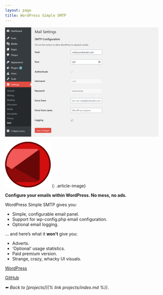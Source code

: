 ```yaml
---
layout: page
title: WordPress Simple SMTP
---
```

![](/assets/img/wpsmtp-scrot.webp)

![](/assets/img/wp-ssmtp-150x150.webp)
{: .article-image}

**Configure your emails within WordPress. No mess, no ads.**

WordPress Simple SMTP gives you:

*   Simple, configurable email panel.
*   Support for wp-config.php email configuration.
*   Optional email logging.

… and here’s what it **won’t** give you:

*   Adverts.
*   ‘Optional’ usage statistics.
*   Paid premium version.
*   Strange, crazy, whacky UI visuals.

<div class="aligncentre">
	<p class="button"><a href="https://wordpress.org/plugins/simple-smtp">WordPress</a></p>
	<p class="button"><a href="https://github.com/soup-bowl/wp-simple-smtp">GitHub</a></p>
</div>

:arrow_left: _Back to [projects]({% link projects/index.md %})_.
